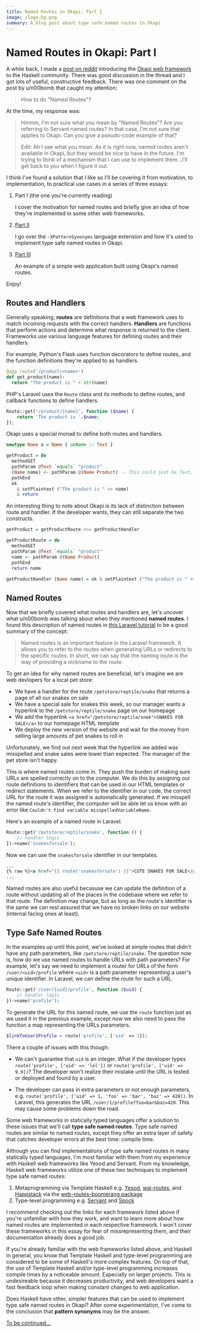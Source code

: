 ```yaml
---
title: Named Routes in Okapi: Part I
image: /logo-bg.png
summary: A blog post about type safe named routes in Okapi
---
```


# Named Routes in Okapi: Part I

A while back, I made a [post on reddit](https://www.reddit.com/r/haskell/comments/trzi5u/new_serverside_framework_based_on_monadic_parsing/)
introducing the [Okapi web framework]() to the Haskell community. There was good discussion in the thread and I got lots of useful, constructive feedback.
There was one comment on the post by u/n00bomb that caught my attention:

> How to do "Named Routes"?

At the time, my response was:

> Hmmm, I'm not sure what you mean by "Named Routes"? Are you referring to Servant named routes?
> In that case, I'm not sure that applies to Okapi. Can you give a pseudo-code example of that?
> 
> Edit: Ah I see what you mean. As it is right now, named routes aren't available in Okapi, but they would be nice to have in the future.
> I'm trying to think of a mechanism that I can use to implement them...I'll get back to you when I figure it out.

I think I've found a solution that I like so I'll be covering it from motivation, to implementation, to practical use cases in a series of three essays:

1. Part I (the one you're currently reading)

   I cover the motivation for named routes and briefly give an idea of how they're implemented in some other web frameworks.

2. [Part II](/post3)

   I go over the `-XPatternSynonyms` language extension and how it's used to implement type safe named routes in Okapi.

3. [Part III](/post4)

   An example of a simple web application built using Okapi's named routes.

Enjoy!

## Routes and Handlers

Generally speaking, **routes** are definitions that a web framework uses to match incoming requests with the correct handlers.
**Handlers** are functions that perform actions and determine what response is returned to the client.
Frameworks use various language features for defining routes and their handlers.

For example, Python's Flask uses function decorators to define routes, and the function definitions they're applied to as handlers.

```python
@app.route('/product/<name>')
def get_product(name):
  return "The product is " + str(name)
```

PHP's Laravel uses the `Route` class and its methods to define routes, and callback functions to define handlers.

```php
Route::get('/product/{name}', function ($name) {
    return 'The product is '.$name;
});
```

Okapi uses a special monad to define both routes and handlers.

```haskell
newtype Name a = Name { unName :: Text }

getProduct = do
  methodGET
  pathParam @Text `equals` "product"
  (Name name) <- pathParam @(Name Product) -- This could just be Text, but we're using Haskell so...
  pathEnd
  ok
    & setPlaintext ("The product is " <> name)
    & return
```

An interesting thing to note about Okapi is its lack of distinction between route and handler. If the developer wants, they can still
separate the two constructs.

```haskell
getProduct = getProductRoute >>= getProductHandler

getProductRoute = do
  methodGET
  pathParam @Text `equals` "product"
  name <- pathParam @(Name Product)
  pathEnd
  return name
  
getProductHandler (Name name) = ok & setPlaintext ("The product is " <> name) & return
```

## Named Routes

Now that we briefly covered what routes and handlers are, let's uncover what u/n00bomb was talking about when they mentioned **named routes**.
I found this description of named routes in [this Laravel tutorial](https://www.javatpoint.com/named-routes-in-laravel#:~:text=Named%20routes%20is%20an%20important,a%20nickname%20to%20the%20route.) to be a good summary of the concept:

> Named routes is an important feature in the Laravel framework.
> It allows you to refer to the routes when generating URLs or redirects to the specific routes.
> In short, we can say that the naming route is the way of providing a nickname to the route.

To get an idea for why named routes are beneficial, let's imagine we are web devlopers for a local pet store:
 
- We have a handler for the route `/petstore/reptile/snake` that returns a page of all our snakes on sale
- We have a special sale for snakes this week, so our manager wants a hyperlink to the `/petstore/reptile/snake` page on our homepage
- We add the hyperlink `<a href="/petstore/reptile/snek">SNAKES FOR SALE</a>` to our homepage HTML template
- We deploy the new version of the website and wait for the money from selling large amounts of pet snakes to roll in

Unfortunately, we find out next week that the hyperlink we added was misspelled and snake sales were lower than expected.
The manager of the pet store isn't happy.

This is where named routes come in. They push the burden of making sure URLs are spelled correctly on to the computer. We do this by assigning
our route definitions to identifiers that can be used in our HTML templates or redirect statements.
When we refer to the identifier in our code, the correct URL for the route it was assigned is automatically generated.
If we misspell the named route's identifier, the computer will be able let us know with an error like `Couldn't find variable misspelledVariableName`.

Here's an example of a named route in Laravel.

```php
Route::get('/petstore/reptile/snake', function () {
    // handler logic
})->name('snakesforsale');
```

Now we can use the `snakesforsale` identifier in our templates.

```html
...
{% raw %}<a href="{{ route('snakesforsale') }}">CUTE SNAKES FOR SALE</a>{% endraw %}
...
```

Named routes are also useful becasuse we can update the definition of a route without updating all of the places in the codebase where we refer to that route.
The definition may change, but as long as the route's identifier is the same we can rest assured that we have no broken links on our website (internal facing ones at least).

## Type Safe Named Routes

In the examples up until this point, we've looked at simple routes that didn't have any path parameters, like `/petstore/reptile/snake`.
The question now is, how do we use named routes to handle URLs with path parameters? For example, let's say we need to implement a router for URLs of the form `/user/<uid>/profile` where `<uid>` is a path parameter representing a user's unique identifier. In Laravel, we can define the route for such a URL.

```php
Route::get('/user/{uid}/profile', function ($uid) {
    // handler logic
})->name('profile');
```

To generate the URL for this named route, we use the `route` function just as we used it in the previous example, except now we also need to pass the function a map representing the URLs parameters.

```php
$linkToUser1Profile = route('profile', ['uid' => 1]);
```

There a couple of issues with this though:

- We can't guarantee that `uid` is an integer.
  What if the developer types `route('profile', ['uid' => 'lol'])` or `route('profile', ['uid' => 9.9])`?
  The developer won't realize their mistake until the URL is tested or deployed and found by a user.

- The developer can pass in extra parameters or not enough parameters, e.g. `route('profile', ['uid' => 1, 'foo' => 'bar', 'baz' => 420])`.
  In Laravel, this generates the URL `/user/1/profile?foo=bar&baz=420`. This may cause some problems down the road.

Some web frameworks in statically typed languages offer a solution to these issues that we'll call **type safe named routes**.
Type safe named routes are similar to named routes, except they offer an extra layer of safety that catches developer errors at the best time: compile time.

Although you can find implementations of type safe named routes in many statically typed languages, I'm most familiar with them from my experience with Haskell web frameworks like Yesod and Servant. From my knowledge, Haskell web frameworks utilize one of these two techniques to implement type safe named routes:

1. Metaprogramming via Template Haskell e.g. [Yesod](), [wai-routes](), and [Happstack]() via the [web-routes-boomerang package]()
2. Type-level programming e.g. [Servant]() and [Spock]()

I recommend checking out the links for each framework listed above if you're unfamiliar with how they work, and want to learn more about how named routes are implemented in each respective framework.
I won't cover these frameworks in this essay for fear of missrepresenting them, and their documentation already does a good job.

If you're already familiar with the web frameworks listed above, and Haskell in general, you know that Template Haskell and type-level programming
are considered to be some of Haskell's more complex features. On top of that, the use of Template Haskell and/or type-level programming increases
compile times by a noticeable amount. Especially on larger projects. This is undesireable because it decreases productivity, and web developers want a fast feedback loop when making constant changes to web application.

Does Haskell have other, simpler features that can be used to implement type safe named routes in Okapi?
After some experimentation, I've come to the conclusion that **pattern synonyms** may be the answer.

[To be continued...](/post3)
